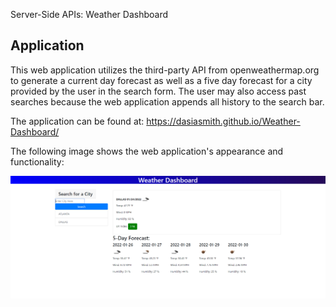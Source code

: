 Server-Side APIs: Weather Dashboard

## Application

This web application utilizes the third-party API from openweathermap.org to generate a current day forecast as well as a five day forecast for a city provided by the user in the search form. The user may also access past searches because the web application appends all history to the search bar. 

The application can be found at: https://dasiasmith.github.io/Weather-Dashboard/

The following image shows the web application's appearance and functionality:

![The weather app includes a search option, a list of cities, and a five-day forecast and current weather conditions for Atlanta.](./Assets/WeatherApp.png)
